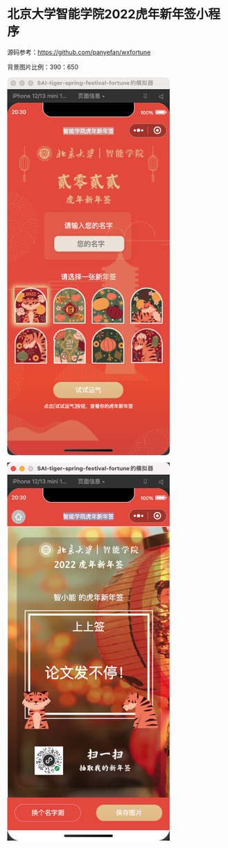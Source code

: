 # 北京大学智能学院2022虎年新年签小程序

源码参考：https://github.com/panyefan/wxfortune

背景图片比例：390：650

![1](./screenshot/1.png)

![1](./screenshot/2.png)
